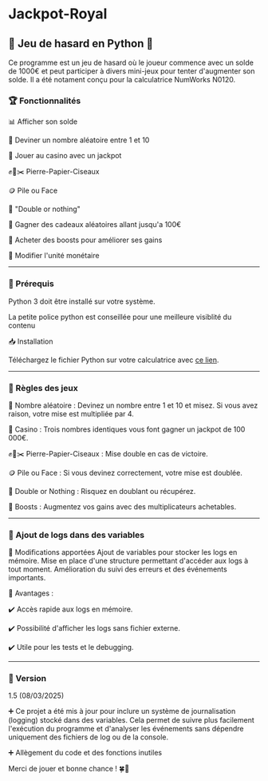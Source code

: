 # Jackpot-Royal

## 🎲 Jeu de hasard en Python 🎰

Ce programme est un jeu de hasard où le joueur commence avec un solde de 1000€ et peut participer à divers mini-jeux pour tenter d'augmenter son solde. Il a été notament conçu pour la calculatrice NumWorks N0120.

### 🏆 Fonctionnalités

📊 Afficher son solde

🎯 Deviner un nombre aléatoire entre 1 et 10

🎰 Jouer au casino avec un jackpot

✊📄✂️ Pierre-Papier-Ciseaux

🪙 Pile ou Face

🎲 "Double or nothing"

🎁 Gagner des cadeaux aléatoires allant jusqu'a 100€

🚀 Acheter des boosts pour améliorer ses gains

💱 Modifier l'unité monétaire

---

### 🔧 Prérequis

Python 3 doit être installé sur votre système.

La petite police python est conseillée pour une meilleure visiblité du contenu

📥 Installation

Téléchargez le fichier Python sur votre calculatrice avec [ce lien](https://my.numworks.com/python/ibotweat/jackpot_royal).

---

### 📜 Règles des jeux

🎯 Nombre aléatoire : Devinez un nombre entre 1 et 10 et misez. Si vous avez raison, votre mise est multipliée par 4.

🎰 Casino : Trois nombres identiques vous font gagner un jackpot de 100 000€.

✊📄✂️ Pierre-Papier-Ciseaux : Mise double en cas de victoire.

🪙 Pile ou Face : Si vous devinez correctement, votre mise est doublée.

🎲 Double or Nothing : Risquez en doublant ou récupérez.

🚀 Boosts : Augmentez vos gains avec des multiplicateurs achetables.

---

### 📜 Ajout de logs dans des variables

🔧 Modifications apportées
Ajout de variables pour stocker les logs en mémoire.
Mise en place d'une structure permettant d'accéder aux logs à tout moment.
Amélioration du suivi des erreurs et des événements importants.

🚀 Avantages :

✔️ Accès rapide aux logs en mémoire.

✔️ Possibilité d'afficher les logs sans fichier externe.

✔️ Utile pour les tests et le debugging.

---


### 📅 Version

1.5 (08/03/2025)

➕ Ce projet a été mis à jour pour inclure un système de journalisation (logging) stocké dans des variables. Cela permet de suivre plus facilement l'exécution du programme et d'analyser les événements sans dépendre uniquement des fichiers de log ou de la console.

➕ Allègement du code et des fonctions inutiles

Merci de jouer et bonne chance ! 🍀🎰


